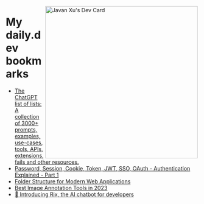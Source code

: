 
<a href="https://app.daily.dev/JavanXU"><img align="right" src="https://api.daily.dev/devcards/e45a150971844cd6959a94bb94e861ea.png?r=quw" width="400" alt="Javan Xu's Dev Card"/></a>

# My daily.dev bookmarks
<!-- daily.dev BOOKMARKS:START -->
- [The ChatGPT list of lists: A collection of 3000+ prompts, examples, use-cases, tools, APIs, extensions, fails and other resources.](https://app.daily.dev/posts/PXknTn9mY?utm_source=rss&utm_medium=bookmarks&utm_campaign=6ueXw3FRNQzpNtewCDbI6)
- [Password, Session, Cookie, Token, JWT, SSO, OAuth - Authentication Explained - Part 1](https://app.daily.dev/posts/713XF4kHD?utm_source=rss&utm_medium=bookmarks&utm_campaign=6ueXw3FRNQzpNtewCDbI6)
- [Folder Structure for Modern Web Applications](https://app.daily.dev/posts/EHl7wbBek?utm_source=rss&utm_medium=bookmarks&utm_campaign=6ueXw3FRNQzpNtewCDbI6)
- [Best Image Annotation Tools in 2023](https://app.daily.dev/posts/8UxoTNesl?utm_source=rss&utm_medium=bookmarks&utm_campaign=6ueXw3FRNQzpNtewCDbI6)
- [🚀 Introducing Rix, the AI chatbot for developers](https://app.daily.dev/posts/19x8j76mM?utm_source=rss&utm_medium=bookmarks&utm_campaign=6ueXw3FRNQzpNtewCDbI6)
<!-- daily.dev BOOKMARKS:END -->
